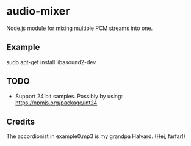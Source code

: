 audio-mixer
===========

Node.js module for mixing multiple PCM streams into one.

Example
-------

sudo apt-get install libasound2-dev

TODO
----

* Support 24 bit samples. Possibly by using: https://npmjs.org/package/int24

Credits
-------

The accordionist in example0.mp3 is my grandpa Halvard. (Hej, farfar!)

